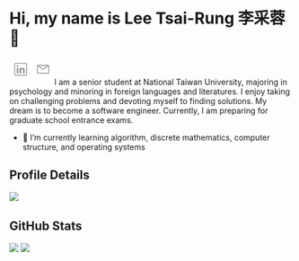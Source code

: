 # Hi, my name is Lee Tsai-Rung 李采蓉 :ear_of_rice:
[<img align="left" alt="Tsai-Rung | LinkedIn" width="40px" src="./linkedin.svg" />][linkedin]
[<img align="left" alt="Tsai-Rung | Gmail" width="40px" src="./mail.svg" />][Gmail]
<br><br>
I am a senior student at National Taiwan University, majoring in psychology and minoring in foreign languages and literatures. I enjoy taking on challenging problems and devoting myself to finding solutions. My dream is to become a software engineer. Currently, I am preparing for graduate school entrance exams.


- 🌱 I’m currently learning algorithm, discrete mathematics, computer structure, and operating systems

## Profile Details
![](http://github-profile-summary-cards.vercel.app/api/cards/profile-details?username=sleeping-psystudent&theme=discord_old_blurple)

## GitHub Stats
![](http://github-profile-summary-cards.vercel.app/api/cards/repos-per-language?username=sleeping-psystudent&theme=discord_old_blurple)
![](http://github-profile-summary-cards.vercel.app/api/cards/stats?username=sleeping-psystudent&theme=discord_old_blurple)

[linkedin]: https://www.linkedin.com/in/sleepinghailey/
[Gmail]: mailto:b08207042@g.ntu.edu.tw
